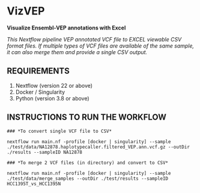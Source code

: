 # **VizVEP**
**Visualize Ensembl-VEP annotations with Excel**

*This Nextflow pipeline VEP annotated VCF file to EXCEL viewable CSV format files. If multiple types of VCF files are available of the same sample, it can also merge them and provide a single CSV output.*

## **REQUIREMENTS**
1. Nextflow (version 22 or above)
2. Docker / Singularity
3. Python (version 3.8 or above)

## **INSTRUCTIONS TO RUN THE WORKFLOW**

	### *To convert single VCF file to CSV*
	
`nextflow run main.nf -profile [docker | singularity] --sample ./test/data/NA12878.haplotypecaller.filtered_VEP.ann.vcf.gz --outDir ./results --sampleID NA12878`

	### *To merge 2 VCF files (in directory) and convert to CSV*
	
`nextflow run main.nf -profile [docker | singularity] --sample ./test/data/merge_samples --outDir ./test/results --sampleID HCC1395T_vs_HCC1395N`
